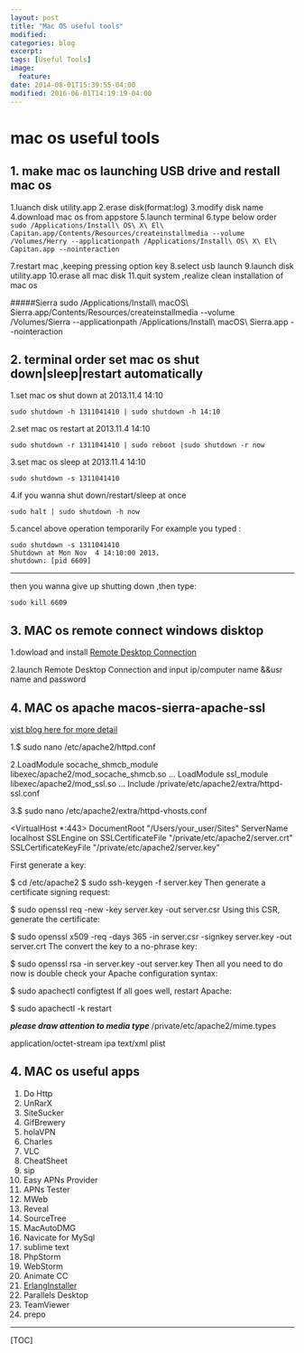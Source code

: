 ```yaml
---
layout: post
title: "Mac OS useful tools"
modified:
categories: blog
excerpt:
tags: [Useful Tools]
image:
  feature:
date: 2014-08-01T15:39:55-04:00
modified: 2016-06-01T14:19:19-04:00
---
```




# mac os useful tools

## 1. make mac os launching USB drive and restall mac os

1.luanch disk utility.app
2.erase disk(format:log)
3.modify disk name
4.download mac os from appstore 
5.launch terminal
6.type below order
`sudo /Applications/Install\ OS\ X\ El\ Capitan.app/Contents/Resources/createinstallmedia --volume /Volumes/Herry --applicationpath /Applications/Install\ OS\ X\ El\ Capitan.app --nointeraction`

7.restart mac ,keeping pressing option key
8.select usb launch
9.launch disk utility.app
10.erase all mac disk
11.quit system ,realize clean installation of mac os 

#####Sierra
sudo /Applications/Install\ macOS\ Sierra.app/Contents/Resources/createinstallmedia --volume /Volumes/Sierra --applicationpath /Applications/Install\ macOS\ Sierra.app --nointeraction

## 2. terminal order set mac os shut down|sleep|restart automatically

1.set mac os shut down at 2013.11.4 14:10

`sudo shutdown -h 1311041410 | sudo shutdown -h 14:10`

2.set mac os restart at 2013.11.4 14:10

`sudo shutdown -r 1311041410 | sudo reboot |sudo shutdown -r now`

3.set mac os sleep at 2013.11.4 14:10

`sudo shutdown -s 1311041410`

4.if you wanna shut down/restart/sleep at once

`sudo halt | sudo shutdown -h now`

5.cancel above operation temporarily
    For example you typed :
    
    sudo shutdown -s 1311041410
    Shutdown at Mon Nov  4 14:10:00 2013.
    shutdown: [pid 6609]
    
-------
then you wanna give up shutting down ,then type:
    


    sudo kill 6609
    
    
## 3. MAC os remote connect windows disktop     

1.dowload and install [Remote Desktop Connection](http://www.microsoft.com/en-us/download/details.aspx?id=18140)

2.launch Remote Desktop Connection and input ip/computer name &&usr name and password


## 4. MAC os apache macos-sierra-apache-ssl

[vist blog here for more detail](https://getgrav.org/blog/macos-sierra-apache-ssl)

1.$ sudo nano /etc/apache2/httpd.conf

2.LoadModule socache_shmcb_module libexec/apache2/mod_socache_shmcb.so
...
LoadModule ssl_module libexec/apache2/mod_ssl.so
...
Include /private/etc/apache2/extra/httpd-ssl.conf

3.$ sudo nano /etc/apache2/extra/httpd-vhosts.conf

<VirtualHost *:443>
DocumentRoot "/Users/your_user/Sites"
ServerName localhost
SSLEngine on
SSLCertificateFile "/private/etc/apache2/server.crt"
SSLCertificateKeyFile "/private/etc/apache2/server.key"
</VirtualHost>

First generate a key:

$ cd /etc/apache2
$ sudo ssh-keygen -f server.key
Then generate a certificate signing request:

$ sudo openssl req -new -key server.key -out server.csr
Using this CSR, generate the certificate:

$ sudo openssl x509 -req -days 365 -in server.csr -signkey server.key -out server.crt
The convert the key to a no-phrase key:

$ sudo openssl rsa -in server.key -out server.key
Then all you need to do now is double check your Apache configuration syntax:

$ sudo apachectl configtest
If all goes well, restart Apache:

$ sudo apachectl -k restart

***please draw attention to media type***
/private/etc/apache2/mime.types

application/octet-stream ipa
text/xml plist

## 4. MAC os useful apps 

1. Do Http
2. UnRarX
3. SiteSucker
4. GifBrewery
5. holaVPN
6. Charles
7. VLC
8. CheatSheet
9. sip
10. Easy APNs Provider
11. APNs Tester
12. MWeb
13. Reveal
14. SourceTree
15. MacAutoDMG
16. Navicate for MySql
17. sublime text
18. PhpStorm
19. WebStorm
20. Animate CC
21. [ErlangInstaller](http://rudix.org/packages/erlang.html)
22. Parallels Desktop 
23. TeamViewer
24. prepo



-------

[TOC]


